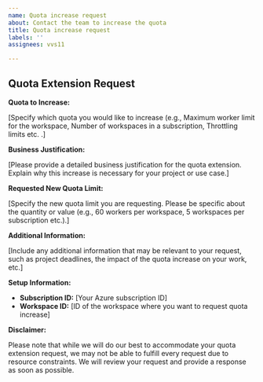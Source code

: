```yaml
---
name: Quota increase request
about: Contact the team to increase the quota
title: Quota increase request
labels: ''
assignees: vvs11

---
```


## Quota Extension Request

**Quota to Increase:**

[Specify which quota you would like to increase (e.g., Maximum worker limit for the workspace, Number of workspaces in a subscription, Throttling limits etc. .]

**Business Justification:**

[Please provide a detailed business justification for the quota extension. Explain why this increase is necessary for your project or use case.]

**Requested New Quota Limit:**

[Specify the new quota limit you are requesting. Please be specific about the quantity or value (e.g., 60 workers per workspace, 5 workspaces per subscription etc.).]

**Additional Information:**

[Include any additional information that may be relevant to your request, such as project deadlines, the impact of the quota increase on your work, etc.]

**Setup Information:**

- **Subscription ID:** [Your Azure subscription ID]
- **Workspace ID:** [ID of the workspace where you want to request quota increase]

**Disclaimer:**

Please note that while we will do our best to accommodate your quota extension request, we may not be able to fulfill every request due to resource constraints. We will review your request and provide a response as soon as possible.
